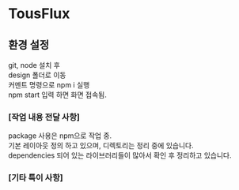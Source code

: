 # TousFlux

## 환경 설정

git, node 설치 후<br />design 폴더로 이동<br />커멘트 명령으로 npm i 실행<br />npm start 입력 하면 화면 접속됨.<br />

### [작업 내용 전달 사항]

package 사용은 npm으로 작업 중.<br />
기본 레이아웃 정의 하고 있으며, 디렉토리는 정리 중에 있습니다.<br />
dependencies 되어 있는 라이브러리들이 많아서 확인 후 정리하고 있습니다.<br />

### [기타 특이 사항]